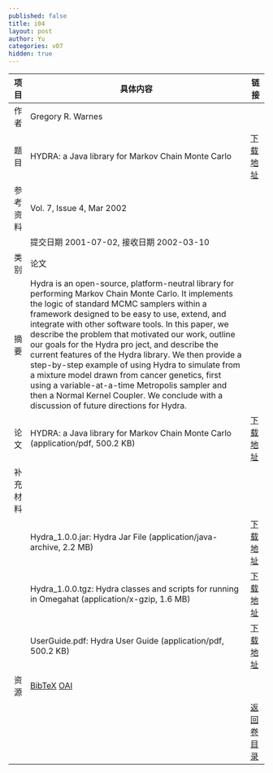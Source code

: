 ```yaml
---
published: false
title: i04
layout: post
author: Yu
categories: v07
hidden: true
---
```


| 项目 | 具体内容 | 链接 |
|---:|---|---|
| 作者 | Gregory R. Warnes| |
| 题目 |HYDRA: a Java library for Markov Chain Monte Carlo | [下载地址](http://www.jstatsoft.org/v07/i04/paper) |
| 参考资料 |Vol. 7, Issue 4, Mar 2002 | |
| | 提交日期 2001-07-02, 接收日期 2002-03-10| | 
| 类别 | 论文| |
| 摘要 | Hydra is an open-source, platform-neutral library for performing Markov Chain Monte Carlo. It implements the logic of standard MCMC samplers within a framework designed to be easy to use, extend, and integrate with other software tools. In this paper, we describe the problem that motivated our work, outline our goals for the Hydra pro ject, and describe the current features of the Hydra library. We then provide a step-by-step example of using Hydra to simulate from a mixture model drawn from cancer genetics, first using a variable-at-a-time Metropolis sampler and then a Normal Kernel Coupler. We conclude with a discussion of future directions for Hydra.| |
| 论文 | HYDRA: a Java library for Markov Chain Monte Carlo  (application/pdf, 500.2 KB)| [下载地址](http://www.jstatsoft.org/v07/i04/paper) |
| 补充材料 | | |
| |Hydra_1.0.0.jar: Hydra Jar File  (application/java-archive, 2.2 MB)|  [下载地址](http://www.jstatsoft.org/v07/i04/supp/1) |
| |Hydra_1.0.0.tgz: Hydra classes and scripts for running in Omegahat  (application/x-gzip, 1.6 MB)|  [下载地址](http://www.jstatsoft.org/v07/i04/supp/2) |
| |UserGuide.pdf: Hydra User Guide  (application/pdf, 500.2 KB)|  [下载地址](http://www.jstatsoft.org/v07/i04/supp/3) |
| 资源 | [BibTeX](http://www.jstatsoft.org/v07/i04/bibtex) [OAI](http://www.jstatsoft.org/oai?verb=GetRecord&identifier=oai.jstatsoft/v07/i04&prefix=oai_dc)| |
| |  | [返回卷目录]({{site.baseurl}}/volume/v07.html) |